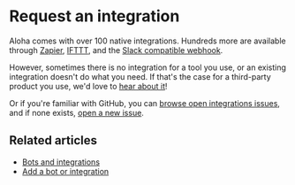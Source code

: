 # Request an integration

Aloha comes with over 100 native integrations. Hundreds more are
available through
[Zapier](https://zapier.com/home), [IFTTT](https://ifttt.com/), and
the [Slack compatible webhook](/integrations/doc/slack_incoming).

However, sometimes there is no integration for a tool you use, or an
existing integration doesn't do what you need. If that's the case for
a third-party product you use, we'd love to [hear about
it](/help/contact-support)!

Or if you're familiar with GitHub, you can [browse open integrations
issues][integrations-issues], and if none exists, [open a new
issue](https://github.com/zulip/zulip/issues/new).

[integrations-issues]: https://github.com/zulip/zulip/issues?q=is%3Aopen+label%3A%22area%3A+integrations%22+is%3Aissue

## Related articles

* [Bots and integrations](/help/bots-and-integrations)
* [Add a bot or integration](/help/add-a-bot-or-integration)
